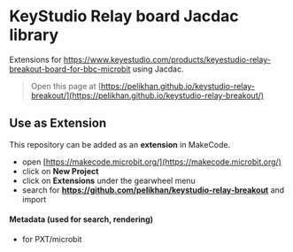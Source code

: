 # KeyStudio Relay board Jacdac library

Extensions for https://www.keyestudio.com/products/keyestudio-relay-breakout-board-for-bbc-microbit using Jacdac.


> Open this page at [https://pelikhan.github.io/keystudio-relay-breakout/](https://pelikhan.github.io/keystudio-relay-breakout/)

## Use as Extension

This repository can be added as an **extension** in MakeCode.

* open [https://makecode.microbit.org/](https://makecode.microbit.org/)
* click on **New Project**
* click on **Extensions** under the gearwheel menu
* search for **https://github.com/pelikhan/keystudio-relay-breakout** and import

#### Metadata (used for search, rendering)

* for PXT/microbit
<script src="https://makecode.com/gh-pages-embed.js"></script><script>makeCodeRender("{{ site.makecode.home_url }}", "{{ site.github.owner_name }}/{{ site.github.repository_name }}");</script>
